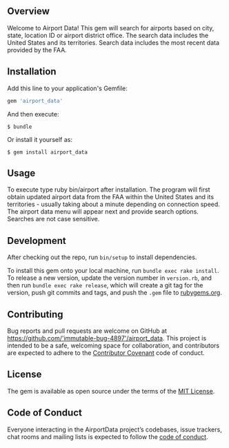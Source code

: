 ## Overview

Welcome to Airport Data!  This gem will search for airports based on city, state, location ID or airport district office.  The search data includes the United States and its territories.  Search data includes the most recent data provided by the FAA.  


## Installation

Add this line to your application's Gemfile:

```ruby
gem 'airport_data'
```

And then execute:

    $ bundle

Or install it yourself as:

    $ gem install airport_data

## Usage

To execute type ruby bin/airport after installation.  The program will first obtain updated airport data from the FAA within the United States and its territories - usually taking about a minute depending on connection speed.  The airport data menu will appear next and provide search options.  Searches are not case sensitive.  

## Development

After checking out the repo, run `bin/setup` to install dependencies.

To install this gem onto your local machine, run `bundle exec rake install`. To release a new version, update the version number in `version.rb`, and then run `bundle exec rake release`, which will create a git tag for the version, push git commits and tags, and push the `.gem` file to [rubygems.org](https://rubygems.org).

## Contributing

Bug reports and pull requests are welcome on GitHub at https://github.com/'immutable-bug-4897'/airport_data. This project is intended to be a safe, welcoming space for collaboration, and contributors are expected to adhere to the [Contributor Covenant](http://contributor-covenant.org) code of conduct.

## License

The gem is available as open source under the terms of the [MIT License](https://opensource.org/licenses/MIT).

## Code of Conduct

Everyone interacting in the AirportData project’s codebases, issue trackers, chat rooms and mailing lists is expected to follow the [code of conduct](https://github.com/'immutable-bug-4897'/airport_data/blob/master/CODE_OF_CONDUCT.md).

